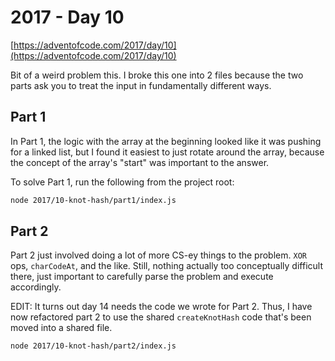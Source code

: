 # 2017 - Day 10

[https://adventofcode.com/2017/day/10](https://adventofcode.com/2017/day/10)

Bit of a weird problem this. I broke this one into 2 files because the two parts
ask you to treat the input in fundamentally different ways.

## Part 1

In Part 1, the logic with the array at the beginning looked like it was pushing
for a linked list, but I found it easiest to just rotate around the array,
because the concept of the array's "start" was important to the answer.

To solve Part 1, run the following from the project root:

```sh
node 2017/10-knot-hash/part1/index.js
```

## Part 2

Part 2 just involved doing a lot of more CS-ey things to the problem. `XOR` ops,
`charCodeAt`, and the like. Still, nothing actually too conceptually difficult
there, just important to carefully parse the problem and execute accordingly.

EDIT: It turns out day 14 needs the code we wrote for Part 2. Thus, I have now
refactored part 2 to use the shared `createKnotHash` code that's been moved into
a shared file.

```sh
node 2017/10-knot-hash/part2/index.js
```
